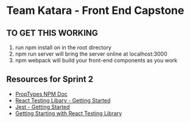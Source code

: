 # Team Katara - Front End Capstone

## TO GET THIS WORKING

1. run npm install on in the root directory
2. npm run server will bring the server online at localhost:3000
3. npm webpack will build your front-end components as you work

## Resources for Sprint 2

- [PropTypes NPM Doc](https://www.npmjs.com/package/prop-types)
- [React Testing Libary - Getting Started](https://testing-library.com/docs/react-testing-library/intro/)
- [Jest - Getting Started](https://jestjs.io/docs/getting-started)
- [Getting Starting with React Testing Library](https://www.robinwieruch.de/react-testing-library)
